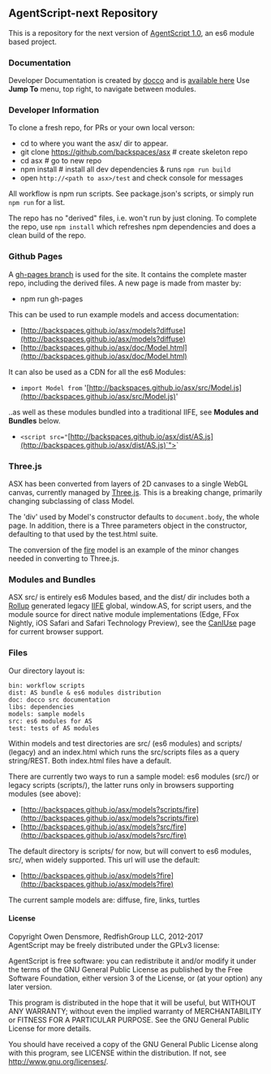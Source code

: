 ## AgentScript-next Repository

This is a repository for the next version of [AgentScript 1.0](http://agentscript.org), an es6 module based project.

### Documentation

Developer Documentation is created by [docco](https://jashkenas.github.io/docco/) and is [available here](http://backspaces.github.io/asx/doc/Model.html) Use **Jump To** menu, top right, to navigate between modules.

### Developer Information

To clone a fresh repo, for PRs or your own local verson:
* cd to where you want the asx/ dir to appear.
* git clone https://github.com/backspaces/asx # create skeleton repo
* cd asx # go to new repo
* npm install # install all dev dependencies & runs `npm run build`
* open `http://<path to asx>/test` and check console for messages

All workflow is npm run scripts.  See package.json's scripts, or simply run `npm run` for a list.

The repo has no "derived" files, i.e. won't run by just cloning. To complete the repo, use `npm install` which refreshes npm dependencies and does a clean build of the repo.

### Github Pages

A [gh-pages branch](http://backspaces.github.io/asx/) is used for the site. It contains the complete master repo, including the derived files. A new page is made from master by:
* npm run gh-pages

This can be used to run example models and access documentation:
* [http://backspaces.github.io/asx/models?diffuse](http://backspaces.github.io/asx/models?diffuse)
* [http://backspaces.github.io/asx/doc/Model.html](http://backspaces.github.io/asx/doc/Model.html)

It can also be used as a CDN for all the es6 Modules:

* `import Model from` '[http://backspaces.github.io/asx/src/Model.js](http://backspaces.github.io/asx/src/Model.js)'

..as well as these modules bundled into a traditional IIFE, see **Modules and Bundles** below.
* `<script src="`[http://backspaces.github.io/asx/dist/AS.js](http://backspaces.github.io/asx/dist/AS.js)`"></script>`

### Three.js

ASX has been converted from layers of 2D canvases to a single WebGL canvas, currently managed by [Three.js](https://threejs.org/). This is a breaking change, primarily changing subclassing of class Model.

The 'div' used by Model's constructor defaults to `document.body`, the whole page. In addition, there is a Three parameters object in the constructor, defaulting to that used by the test.html suite.

The conversion of the [fire](http://backspaces.github.io/asx/models?fire) model is an example of the minor changes needed in converting to Three.js.

### Modules and Bundles

ASX src/ is entirely es6 Modules based, and the dist/ dir includes both a [Rollup](https://rollupjs.org/) generated legacy [IIFE](http://adripofjavascript.com/blog/drips/an-introduction-to-iffes-immediately-invoked-function-expressions.html) global, window.AS, for script users, and the module source for direct native module implementations (Edge, FFox Nightly, iOS Safari and Safari Technology Preview), see the [CanIUse](http://caniuse.com/#search=modules) page for current browser support.

### Files

Our directory layout is:
```
bin: workflow scripts
dist: AS bundle & es6 modules distribution
doc: docco src documentation
libs: dependencies
models: sample models
src: es6 modules for AS
test: tests of AS modules
```

Within models and test directories are src/ (es6 modules) and scripts/ (legacy) and an index.html which runs the src/scripts files as a query string/REST. Both index.html files have a default.

There are currently two ways to run a sample model: es6 modules (src/) or legacy scripts (scripts/), the latter runs only in browsers supporting modules (see above):

* [http://backspaces.github.io/asx/models?scripts/fire](http://backspaces.github.io/asx/models?scripts/fire)
* [http://backspaces.github.io/asx/models?src/fire](http://backspaces.github.io/asx/models?src/fire)

The default directory is scripts/ for now, but will convert to es6 modules, src/, when widely supported. This url will use the default:

* [http://backspaces.github.io/asx/models?fire](http://backspaces.github.io/asx/models?fire)

The current sample models are: diffuse, fire, links, turtles

#### License

Copyright Owen Densmore, RedfishGroup LLC, 2012-2017<br>
AgentScript may be freely distributed under the GPLv3 license:

AgentScript is free software: you can redistribute it and/or modify
it under the terms of the GNU General Public License as published by
the Free Software Foundation, either version 3 of the License, or
(at your option) any later version.

This program is distributed in the hope that it will be useful,
but WITHOUT ANY WARRANTY; without even the implied warranty of
MERCHANTABILITY or FITNESS FOR A PARTICULAR PURPOSE.  See the
GNU General Public License for more details.

You should have received a copy of the GNU General Public License
along with this program, see LICENSE within the distribution.
If not, see <http://www.gnu.org/licenses/>.
